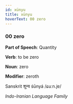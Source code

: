 ```yaml
---
id: xünyu
title: xünyu
hoverText: 00 zero
---
```


### 00 zero

**Part of Speech**: Quantity

**Verb**: to be zero

**Noun**: zero

**Modifier**: zeroth

Sanskrit शून्य śūnyá /ɕuːn.jɐ/

*Indo-Iranian Language Family*